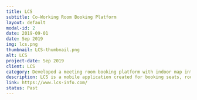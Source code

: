 ```yaml
---
title: LCS
subtitle: Co-Working Room Booking Platform
layout: default
modal-id: 2
date: 2019-09-01
date: Sep 2019
img: lcs.png
thumbnail: LCS-thumbnail.png
alt: LCS
project-date: Sep 2019
client: LCS
category: Developed a meeting room booking platform with indoor map integration
description: LCS is a mobile application created for booking seats, rooms or even a floor in a coworking space as per the requirement of the client. The app is designed in a way that availability of time-slots can be seen and booking can be made with just a click. Its interactive user interface with pleasing color combinations & simple features makes it a gem catch. LCS is a platform created for real-time bookings & payments, which will ease the process for the admin panel of the LCS team, a coworking chain. The user can use the site & clearly see the available rooms & time slots to schedule their coworking hours prior. Refer to the screenshot for more details. <br/> <br/> <b>Key Features - </b> <br/> Book floors, rooms, or seats in a coworking with a click. <br/> Payments & safe transactions integrated. <br/> The consumer can check schedules & available timings with ease. <br/> Hassle-free coworking arrangements. <br/><br/> <b>Tech Stack - </b> <br/> The tech pyramid is formed by VueJs on the frontend. It also utilises HTML and CSS for catchy designs.
link: https://www.lcs-info.com/
status: Past
---
```

